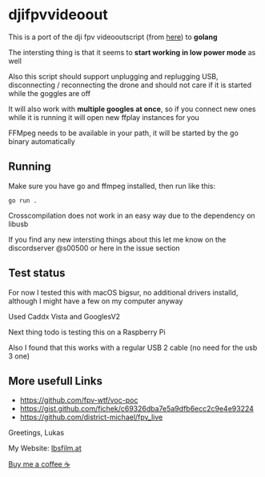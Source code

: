 # djifpvvideoout

This is a port of the dji fpv videooutscript (from [here](https://github.com/fpv-wtf/voc-poc)) to **golang**

The intersting thing is that it seems to **start working in low power mode** as well

Also this script should support unplugging and replugging USB, disconnecting / reconnecting the drone and should not care if it is started while the goggles are off

It will also work with **multiple googles at once**, so if you connect new ones while it is running it will open new ffplay instances for you

FFMpeg needs to be available in your path, it will be started by the go binary automatically

## Running

Make sure you have go and ffmpeg installed, then run like this:

`go run .`

Crosscompilation does not work in an easy way due to the dependency on libusb

If you find any new intersting things about this let me know on the discordserver @s00500 or here in the issue section


## Test status

For now I tested this with macOS bigsur, no additional drivers installd, although I might have a few on my computer anyway

Used Caddx Vista and GooglesV2

Next thing todo is testing this on a Raspberry Pi

Also I found that this works with a regular USB 2 cable (no need for the usb 3 one)
## More usefull Links

- https://github.com/fpv-wtf/voc-poc
- https://gist.github.com/fichek/c69326dba7e5a9dfb6ecc2c9e4e93224
- https://github.com/district-michael/fpv_live


Greetings,
Lukas

My Website: [lbsfilm.at](lbsfilm.at)

[Buy me a coffee ☕️](https://www.paypal.com/paypalme/lukasbachschwell/3)
